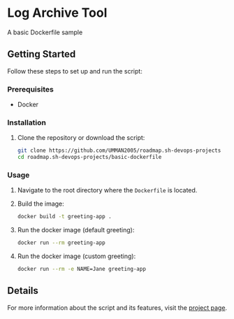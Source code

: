 # Log Archive Tool

A basic Dockerfile sample

## Getting Started

Follow these steps to set up and run the script:

### Prerequisites

- Docker

### Installation

1. Clone the repository or download the script:

   ```bash
   git clone https://github.com/UMMAN2005/roadmap.sh-devops-projects
   cd roadmap.sh-devops-projects/basic-dockerfile
   ```

### Usage

1. Navigate to the root directory where the `Dockerfile` is located.

2. Build the image:

   ```bash
   docker build -t greeting-app .
   ```

3. Run the docker image (default greeting):

   ```bash
   docker run --rm greeting-app
   ```

4. Run the docker image (custom greeting):

   ```bash
   docker run --rm -e NAME=Jane greeting-app
   ```

## Details

For more information about the script and its features, visit the [project page](https://roadmap.sh/projects/basic-dockerfile).
